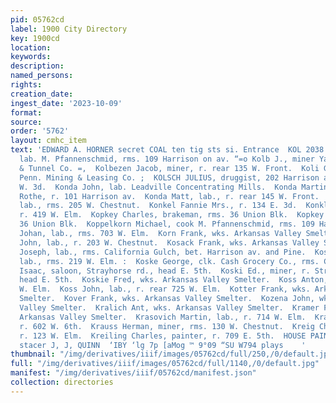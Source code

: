```yaml
---
pid: 05762cd
label: 1900 City Directory
key: 1900cd
location: 
keywords: 
description: 
named_persons: 
rights: 
creation_date: 
ingest_date: '2023-10-09'
format: 
source: 
order: '5762'
layout: cmhc_item
text: 'EDWARD A. HORNER secret COAL ten tig sts si. Entrance  KOL 2038 KRE Kolb John,
  lab. M. Pfannenschmid, rms. 109 Harrison on av. “=o Kolb J., miner Yak Mining, Milling
  & Tunnel Co. =,  Kolbezen Jacob, miner, r. rear 135 W. Front.  Koli Gust, miner
  Penn. Mining & Leasing Co. ;  KOLSCH JULIUS, druggist, 202 Harrison av., r. 406
  W. 3d.  Konda John, lab. Leadville Concentrating Mills.  Konda Martin, clk. C. E.
  Rothe, r. 101 Harrison av.  Konda Matt, lab., r. rear 145 W. Front.  Konik Anton,
  lab., rms. 205 W. Chestnut.  Konkel Fannie Mrs., r. 134 E. 3d.  Konklin Flora Miss,
  r. 419 W. Elm.  Kopkey Charles, brakeman, rms. 36 Union Blk.  Kopkey Gust, rms.
  36 Union Blk.  Koppelkorn Michael, cook M. Pfannenschmid, rms. 109 Harrison av.  Kopse
  Johan, lab., rms. 703 W. Elm.  Korn Frank, wks. Arkansas Valley Smelter.  Korenz
  John, lab., r. 203 W. Chestnut.  Kosack Frank, wks. Arkansas Valley Smelter.  Kosek
  Joseph, lab., rms. California Gulch, bet. Harrison av. and Pine.  Koshir Franz,
  lab., rms. 219 W. Elm. :  Koske George, clk. Cash Grocery Co., rms. Clarendon Blk.  Koskell
  Isaac, saloon, Strayhorse rd., head E. 5th.  Koski Ed., miner, r. Strayhorse rd.,
  head E. 5th.  Koskie Fred, wks. Arkansas Valley Smelter.  Koss Anton, saloon, 530
  W. Elm.  Koss John, lab., r. rear 725 W. Elm.  Kotter Frank, wks. Arkansas Valley
  Smelter.  Kover Frank, wks. Arkansas Valley Smelter.  Kozena John, wks. Arkansas
  Valley Smelter.  Kralich Ant, wks. Arkansas Valley Smelter.  Kramer Frank, wks.
  Arkansas Valley Smelter.  Krasovich Martin, lab., r. 714 W. Elm.  Krause Frank,
  r. 602 W. 6th.  Krauss Herman, miner, rms. 130 W. Chestnut.  Kreig Charles, lab.,
  r. 123 W. Elm.  Kreiling Charles, painter, r. 709 E. 5th.  HOUSE PAINTING, rete
  stacer J, J, QUINN  ‘IBY ‘lg 7p [aMog ™ 9°09 “SU W794 plays    '
thumbnail: "/img/derivatives/iiif/images/05762cd/full/250,/0/default.jpg"
full: "/img/derivatives/iiif/images/05762cd/full/1140,/0/default.jpg"
manifest: "/img/derivatives/iiif/05762cd/manifest.json"
collection: directories
---
```

